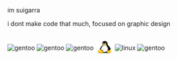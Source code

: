 im suigarra

i dont make code that much,
focused on graphic design

<div style="display: inline_block"><br>
  <img align="center" alt="gentoo" height="30" width="40" src="https://cdn.jsdelivr.net/gh/devicons/devicon@latest/icons/lua/lua-original.svg">
  <img align="center" alt="gentoo" height="30" width="40" src="https://cdn.jsdelivr.net/gh/devicons/devicon@latest/icons/github/github-original.svg">
  <img align="center" alt="gentoo" height="30" width="40" src="https://cdn.jsdelivr.net/gh/devicons/devicon@latest/icons/nano/nano-plain.svg">
  <img align="center" alt="linux" height="30" width="40" src="https://raw.githubusercontent.com/devicons/devicon/master/icons/linux/linux-original.svg">
  <img align="center" alt="linux" height="30" width="40" src="https://cdn.jsdelivr.net/gh/devicons/devicon@latest/icons/android/android-plain.svg">
  <img align="center" alt="gentoo" height="30" width="40" src="https://cdn.jsdelivr.net/gh/devicons/devicon@latest/icons/bash/bash-original.svg">
</div>

